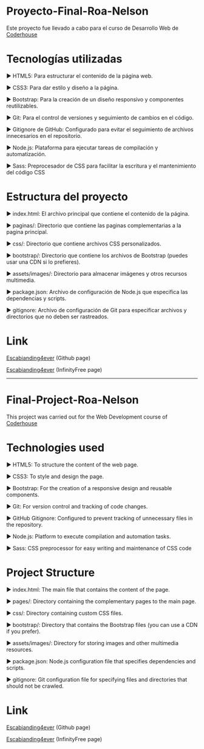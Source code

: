 # Proyecto-Final-Roa-Nelson

Este proyecto fue llevado a cabo para el curso de Desarrollo Web de [Coderhouse](https://www.coderhouse.com/)

# Tecnologías utilizadas

► HTML5: Para estructurar el contenido de la página web.

► CSS3: Para dar estilo y diseño a la página.

► Bootstrap: Para la creación de un diseño responsivo y componentes reutilizables.

► Git: Para el control de versiones y seguimiento de cambios en el código.

► Gitignore de GitHub: Configurado para evitar el seguimiento de archivos innecesarios en el repositorio.

► Node.js: Plataforma para ejecutar tareas de compilación y automatización.

► Sass: Preprocesador de CSS para facilitar la escritura y el mantenimiento del código CSS

# Estructura del proyecto

► index.html: El archivo principal que contiene el contenido de la página.

► paginas/: Directorio que contiene las paginas complementarias a la pagina principal.

► css/: Directorio que contiene archivos CSS personalizados.

► bootstrap/: Directorio que contiene los archivos de Bootstrap (puedes usar una CDN si lo prefieres).

► assets/images/: Directorio para almacenar imágenes y otros recursos multimedia.

► package.json: Archivo de configuración de Node.js que especifica las dependencias y scripts.

► gitignore: Archivo de configuración de Git para especificar archivos y directorios que no deben ser rastreados.

# Link

[Escabianding4ever](https://nelsonroa18.github.io/Proyecto-Final-Roa-Nelson/) (Github page)

[Escabianding4ever](http://escabianding4ever.free.nf/) (InfinityFree page)


---


# Final-Project-Roa-Nelson

This project was carried out for the Web Development course of [Coderhouse](https://www.coderhouse.com/)

# Technologies used

► HTML5: To structure the content of the web page.

► CSS3: To style and design the page.

► Bootstrap: For the creation of a responsive design and reusable components.

► Git: For version control and tracking of code changes.

► GitHub Gitignore: Configured to prevent tracking of unnecessary files in the repository.

► Node.js: Platform to execute compilation and automation tasks.

► Sass: CSS preprocessor for easy writing and maintenance of CSS code

# Project Structure

► index.html: The main file that contains the content of the page.

► pages/: Directory containing the complementary pages to the main page.

► css/: Directory containing custom CSS files.

► bootstrap/: Directory that contains the Bootstrap files (you can use a CDN if you prefer).

► assets/images/: Directory for storing images and other multimedia resources.

► package.json: Node.js configuration file that specifies dependencies and scripts.

► gitignore: Git configuration file for specifying files and directories that should not be crawled.

# Link

[Escabianding4ever](https://nelsonroa18.github.io/Proyecto-Final-Roa-Nelson/) (Github page)

[Escabianding4ever](http://escabianding4ever.free.nf/) (InfinityFree page)
